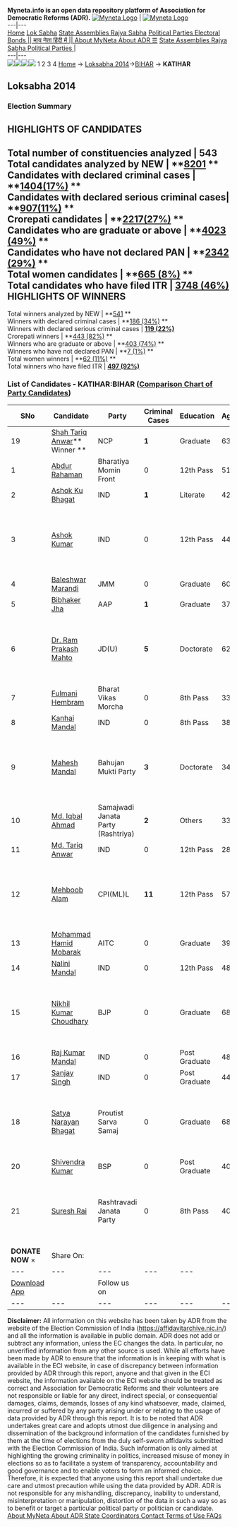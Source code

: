 **Myneta.info is an open data repository platform of Association for Democratic Reforms (ADR).**
[![Myneta Logo](https://www.myneta.info/lib/img/myneta-logo.png)](https://www.myneta.info/) | [![Myneta Logo](https://www.myneta.info/lib/img/adr-logo.png)](https://adrindia.org)  
---|---  
[Home](https://www.myneta.info/) [Lok Sabha](https://www.myneta.info/#ls "Lok Sabha") [ State Assemblies ](https://www.myneta.info/#sa "State Assemblies") [Rajya Sabha](https://www.myneta.info/#rs "Rajya Sabha") [Political Parties ](https://www.myneta.info/party "Political Parties") [ Electoral Bonds ](https://www.myneta.info/electoral_bonds "Electoral Bonds") [ || माय नेता हिंदी में || ](https://translate.google.co.in/translate?prev=hp&hl=en&js=y&u=www.myneta.info&sl=en&tl=hi&history_state0=) [ About MyNeta ](https://adrindia.org/content/about-myneta) [ About ADR ](https://adrindia.org/about-adr/who-we-are) [☰](javascript:void\(0\))
[ State Assemblies ](https://www.myneta.info/#sa "State Assemblies") [ Rajya Sabha ](https://www.myneta.info/#rs "Rajya Sabha") [ Political Parties ](https://www.myneta.info/party "Political Parties")
|   
---|---  
![](https://www.myneta.info/lib/img/banner/banner-1.png)![](https://www.myneta.info/lib/img/banner/banner-2.png)![](https://www.myneta.info/lib/img/banner/banner-3.png)![](https://www.myneta.info/lib/img/banner/banner-4.png)
1  2  3  4 
[Home](https://www.myneta.info/) → [Loksabha 2014](https://www.myneta.info/ls2014/)→[BIHAR](https://www.myneta.info/ls2014/index.php?action=show_constituencies&state_id=4) → **KATIHAR**
### 
## Loksabha 2014
###  Election Summary 
HIGHLIGHTS OF CANDIDATES  
---  
Total number of constituencies analyzed |  543   
Total candidates analyzed by NEW | **[8201](https://www.myneta.info/ls2014/index.php?action=summary&subAction=candidates_analyzed&sort=candidate#summary) **  
Candidates with declared criminal cases | **[1404(17%)](https://www.myneta.info/ls2014/index.php?action=summary&subAction=crime&sort=candidate#summary) **  
Candidates with declared serious criminal cases| **[907(11%)](https://www.myneta.info/ls2014/index.php?action=summary&subAction=serious_crime&sort=candidate#summary) **  
Crorepati candidates | **[2217(27%)](https://www.myneta.info/ls2014/index.php?action=summary&subAction=crorepati&sort=candidate#summary) **  
Candidates who are graduate or above | **[4023 (49%)](https://www.myneta.info/ls2014/index.php?action=summary&subAction=education&sort=candidate#summary) **  
Candidates who have not declared PAN | **[2342 (29%)](https://www.myneta.info/ls2014/index.php?action=summary&subAction=without_pan&sort=candidate#summary) **  
Total women candidates | **[665 (8%)](https://www.myneta.info/ls2014/index.php?action=summary&subAction=women_candidate&sort=candidate#summary) **  
Total candidates who have filed ITR | [**3748 (46%)**](https://www.myneta.info/ls2014/index.php?action=summary&subAction=filed_itr&sort=candidate#summary)  
HIGHLIGHTS OF WINNERS  
---  
Total winners analyzed by NEW | **[541](https://www.myneta.info/ls2014/index.php?action=summary&subAction=winner_analyzed&sort=candidate#summary) **  
Winners with declared criminal cases | **[186 (34%)](https://www.myneta.info/ls2014/index.php?action=summary&subAction=winner_crime&sort=candidate#summary) **  
Winners with declared serious criminal cases | **[119 (22%)](https://www.myneta.info/ls2014/index.php?action=summary&subAction=winner_serious_crime&sort=candidate#summary)**  
Crorepati winners | **[443 (82%)](https://www.myneta.info/ls2014/index.php?action=summary&subAction=winner_crorepati&sort=candidate#summary) **  
Winners who are graduate or above | **[403 (74%)](https://www.myneta.info/ls2014/index.php?action=summary&subAction=winner_education&sort=candidate#summary) **  
Winners who have not declared PAN | **[7 (1%)](https://www.myneta.info/ls2014/index.php?action=summary&subAction=winner_without_pan&sort=candidate#summary) **  
Total women winners | **[62 (11%)](https://www.myneta.info/ls2014/index.php?action=summary&subAction=winner_women&sort=candidate#summary) **  
Total winners who have filed ITR | [**497 (92%)**](https://www.myneta.info/ls2014/index.php?action=summary&subAction=winner_filed_itr&sort=candidate#summary)  
### List of Candidates - KATIHAR:BIHAR ([Comparison Chart of Party Candidates](https://www.myneta.info/ls2014/comparisonchart.php?constituency_id=306))
SNo | Candidate| Party| Criminal Cases| Education| Age| Total Assets| Liabilities  
---|---|---|---|---|---|---|---  
19  | [Shah Tariq Anwar](https://www.myneta.info/ls2014/candidate.php?candidate_id=4109)** Winner ** | NCP | **1** | Graduate| 63 | Rs 10,46,00,951 ~ 10 Crore+ | Rs 2,04,54,853 ~ 2 Crore+  
1  | [Abdur Rahaman](https://www.myneta.info/ls2014/candidate.php?candidate_id=4110) | Bharatiya Momin Front | 0 | 12th Pass| 51 | Rs 6,27,100 ~ 6 Lacs+ | Rs 35,000 ~ 35 Thou+  
2  | [Ashok Ku Bhagat](https://www.myneta.info/ls2014/candidate.php?candidate_id=3970) | IND | **1** | Literate| 42 | Rs 11,96,345 ~ 11 Lacs+ | Rs 0 ~   
3  | [Ashok Kumar](https://www.myneta.info/ls2014/candidate.php?candidate_id=4481) | IND | 0 | 12th Pass| 44 | ![](https://myneta.info/image_v2.php?myneta_folder=ls2014&candidate_id=4481&col=ta) | ![](https://myneta.info/image_v2.php?myneta_folder=ls2014&candidate_id=4481&col=lia)  
4  | [Baleshwar Marandi](https://www.myneta.info/ls2014/candidate.php?candidate_id=5262) | JMM | 0 | Graduate| 60 | Rs 4,65,871 ~ 4 Lacs+ | Rs 0 ~   
5  | [Bibhaker Jha](https://www.myneta.info/ls2014/candidate.php?candidate_id=3972) | AAP | **1** | Graduate| 37 | Rs 3,73,035 ~ 3 Lacs+ | Rs 0 ~   
6  | [Dr. Ram Prakash Mahto](https://www.myneta.info/ls2014/candidate.php?candidate_id=4482) | JD(U) | **5** | Doctorate| 62 | ![](https://myneta.info/image_v2.php?myneta_folder=ls2014&candidate_id=4482&col=ta) | ![](https://myneta.info/image_v2.php?myneta_folder=ls2014&candidate_id=4482&col=lia)  
7  | [Fulmani Hembram](https://www.myneta.info/ls2014/candidate.php?candidate_id=4483) | Bharat Vikas Morcha | 0 | 8th Pass| 33 | Rs 7,53,000 ~ 7 Lacs+ | Rs 0 ~   
8  | [Kanhai Mandal](https://www.myneta.info/ls2014/candidate.php?candidate_id=5259) | IND | 0 | 8th Pass| 38 | Rs 5,79,677 ~ 5 Lacs+ | Rs 0 ~   
9  | [Mahesh Mandal](https://www.myneta.info/ls2014/candidate.php?candidate_id=4107) | Bahujan Mukti Party | **3** | Doctorate| 34 | ![](https://myneta.info/image_v2.php?myneta_folder=ls2014&candidate_id=4107&col=ta) | ![](https://myneta.info/image_v2.php?myneta_folder=ls2014&candidate_id=4107&col=lia)  
10  | [Md. Iqbal Ahmad](https://www.myneta.info/ls2014/candidate.php?candidate_id=5258) | Samajwadi Janata Party (Rashtriya) | **2** | Others| 33 | Rs 28,27,500 ~ 28 Lacs+ | Rs 0 ~   
11  | [Md. Tariq Anwar](https://www.myneta.info/ls2014/candidate.php?candidate_id=5257) | IND | 0 | 12th Pass| 28 | Rs 1,13,000 ~ 1 Lacs+ | Rs 0 ~   
12  | [Mehboob Alam](https://www.myneta.info/ls2014/candidate.php?candidate_id=4477) | CPI(ML)L | **11** | 12th Pass| 57 | ![](https://myneta.info/image_v2.php?myneta_folder=ls2014&candidate_id=4477&col=ta) | ![](https://myneta.info/image_v2.php?myneta_folder=ls2014&candidate_id=4477&col=lia)  
13  | [Mohammad Hamid Mobarak](https://www.myneta.info/ls2014/candidate.php?candidate_id=4108) | AITC | 0 | Graduate| 39 | Rs 26,77,359 ~ 26 Lacs+ | Rs 0 ~   
14  | [Nalini Mandal](https://www.myneta.info/ls2014/candidate.php?candidate_id=5261) | IND | 0 | 12th Pass| 48 | Rs 3,51,119 ~ 3 Lacs+ | Rs 0 ~   
15  | [Nikhil Kumar Choudhary](https://www.myneta.info/ls2014/candidate.php?candidate_id=3971) | BJP | 0 | Graduate| 68 | ![](https://myneta.info/image_v2.php?myneta_folder=ls2014&candidate_id=3971&col=ta) | ![](https://myneta.info/image_v2.php?myneta_folder=ls2014&candidate_id=3971&col=lia)  
16  | [Raj Kumar Mandal](https://www.myneta.info/ls2014/candidate.php?candidate_id=4479) | IND | 0 | Post Graduate| 48 | Rs 6,91,300 ~ 6 Lacs+ | Rs 0 ~   
17  | [Sanjay Singh](https://www.myneta.info/ls2014/candidate.php?candidate_id=4480) | IND | 0 | Post Graduate| 44 | Rs 1,08,30,016 ~ 1 Crore+ | Rs 2,02,000 ~ 2 Lacs+  
18  | [Satya Narayan Bhagat](https://www.myneta.info/ls2014/candidate.php?candidate_id=5256) | Proutist Sarva Samaj | 0 | Graduate| 68 | ![](https://myneta.info/image_v2.php?myneta_folder=ls2014&candidate_id=5256&col=ta) | ![](https://myneta.info/image_v2.php?myneta_folder=ls2014&candidate_id=5256&col=lia)  
20  | [Shivendra Kumar](https://www.myneta.info/ls2014/candidate.php?candidate_id=4478) | BSP | 0 | Post Graduate| 40 | Rs 4,95,400 ~ 4 Lacs+ | Rs 1,18,033 ~ 1 Lacs+  
21  | [Suresh Rai](https://www.myneta.info/ls2014/candidate.php?candidate_id=5260) | Rashtravadi Janata Party | 0 | 8th Pass| 40 | ![](https://myneta.info/image_v2.php?myneta_folder=ls2014&candidate_id=5260&col=ta) | ![](https://myneta.info/image_v2.php?myneta_folder=ls2014&candidate_id=5260&col=lia)  
|  **DONATE NOW** × |  Share On:  | [](https://api.whatsapp.com/send?text=https%3A%2F%2Fmyneta.info%2Fpunjab2022%2Findex.php%3Faction%3Dshow_constituencies%26state_id%3D19) | [](https://www.facebook.com/sharer/sharer.php?u=https%3A%2F%2Fmyneta.info%2Fpunjab2022%2Findex.php%3Faction%3Dshow_constituencies%26state_id%3D19) | [](https://twitter.com/share?url=https%3A%2F%2Fmyneta.info%2Fpunjab2022%2Findex.php%3Faction%3Dshow_constituencies%26state_id%3D19)  
---|---|---|---|---  
| [ Download App ](https://play.google.com/store/apps/details?id=com.webrosoft.myneta1&pcampaignid=pcampaignidMKT-Other-global-all-co-prtnr-py-PartBadge-Mar2515-1) | [](https://play.google.com/store/apps/details?id=com.webrosoft.myneta1&pcampaignid=pcampaignidMKT-Other-global-all-co-prtnr-py-PartBadge-Mar2515-1) |  Follow us on  | [](https://www.facebook.com/adrindia.org/) | [](https://twitter.com/adrspeaks) | [](https://groups.google.com/g/national-election-watch?hl=en&pli=1) | [](https://www.instagram.com/adrspeaks/) | [](https://www.youtube.com/user/adrspeaks) | [](https://sharechat.com/profile/adrspeaks)  
---|---|---|---|---|---|---|---|---  
**Disclaimer:** All information on this website has been taken by ADR from the website of the Election Commission of India (https://affidavitarchive.nic.in/) and all the information is available in public domain. ADR does not add or subtract any information, unless the EC changes the data. In particular, no unverified information from any other source is used. While all efforts have been made by ADR to ensure that the information is in keeping with what is available in the ECI website, in case of discrepancy between information provided by ADR through this report, anyone and that given in the ECI website, the information available on the ECI website should be treated as correct and Association for Democratic Reforms and their volunteers are not responsible or liable for any direct, indirect special, or consequential damages, claims, demands, losses of any kind whatsoever, made, claimed, incurred or suffered by any party arising under or relating to the usage of data provided by ADR through this report. It is to be noted that ADR undertakes great care and adopts utmost due diligence in analysing and dissemination of the background information of the candidates furnished by them at the time of elections from the duly self-sworn affidavits submitted with the Election Commission of India. Such information is only aimed at highlighting the growing criminality in politics, increased misuse of money in elections so as to facilitate a system of transparency, accountability and good governance and to enable voters to form an informed choice. Therefore, it is expected that anyone using this report shall undertake due care and utmost precaution while using the data provided by ADR. ADR is not responsible for any mishandling, discrepancy, inability to understand, misinterpretation or manipulation, distortion of the data in such a way so as to benefit or target a particular political party or politician or candidate. 
[ About MyNeta ](https://adrindia.org/content/about-myneta) [ About ADR ](https://adrindia.org/about-adr/who-we-are) [ State Coordinators ](https://adrindia.org/about-adr/state-coordinators) [ Contact ](https://adrindia.org/contact-us) [ Terms of Use ](https://adrindia.org/content/adr-terms-use) [ FAQs ](https://adrindia.org/content/faqs)
